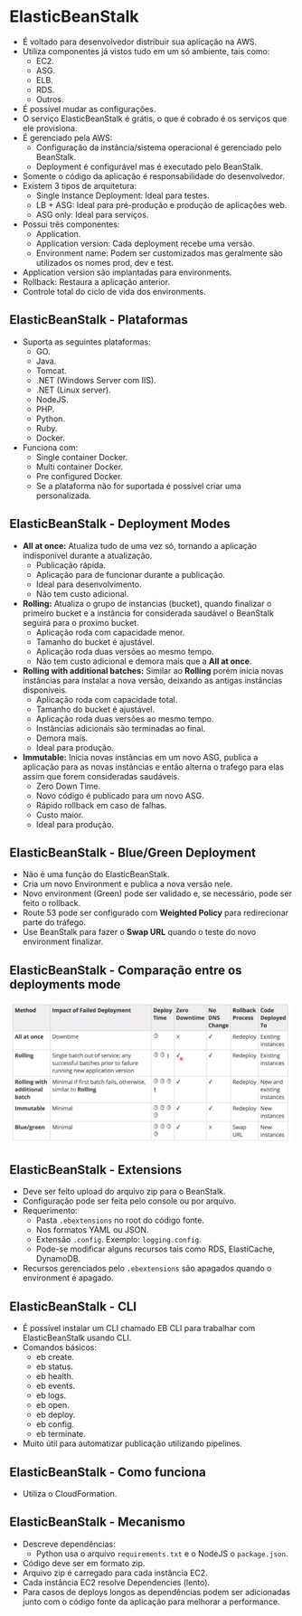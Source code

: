 # ElasticBeanStalk

- É voltado para desenvolvedor distribuir sua aplicação na AWS.
- Utiliza componentes já vistos tudo em um só ambiente, tais como:
  - EC2.
  - ASG.
  - ELB.
  - RDS.
  - Outros.
- É possível mudar as configurações.
- O serviço ElasticBeanStalk é grátis, o que é cobrado é os serviços que ele provisiona.
- É gerenciado pela AWS:
  - Configuração da instância/sistema operacional é gerenciado pelo BeanStalk.
  - Deployment é configurável mas é executado pelo BeanStalk.
- Somente o código da aplicação é responsabilidade do desenvolvedor.
- Existem 3 tipos de arquitetura:
  - Single Instance Deployment: Ideal para testes.
  - LB + ASG: Ideal para pré-produção e produção de aplicações web.
  - ASG only: Ideal para serviços.
- Possui três componentes:
  - Application.
  - Application version: Cada deployment recebe uma versão.
  - Environment name: Podem ser customizados mas geralmente são utilizados os nomes prod, dev e test.
- Application version são implantadas para environments.
- Rollback: Restaura a aplicação anterior.
- Controle total do ciclo de vida dos environments.

## ElasticBeanStalk - Plataformas

- Suporta as seguintes plataformas:
  - GO.
  - Java.
  - Tomcat.
  - .NET (Windows Server com IIS).
  - .NET (Linux server).
  - NodeJS.
  - PHP.
  - Python.
  - Ruby.
  - Docker.
- Funciona com:
  - Single container Docker.
  - Multi container Docker.
  - Pre configured Docker.
  - Se a plataforma não for suportada é possível criar uma personalizada.

## ElasticBeanStalk - Deployment Modes

- **All at once:** Atualiza tudo de uma vez só, tornando a aplicação indisponível durante a atualização.
  - Publicação rápida.
  - Aplicação para de funcionar durante a publicação.
  - Ideal para desenvolvimento.
  - Não tem custo adicional.
- **Rolling:** Atualiza o grupo de instancias (bucket), quando finalizar o primeiro bucket e a instância for considerada saudável o BeanStalk seguirá para o proximo bucket.
  - Aplicação roda com capacidade menor.
  - Tamanho do bucket é ajustável.
  - Aplicação roda duas versões ao mesmo tempo.
  - Não tem custo adicional e demora mais que a **All at once**.
- **Rolling with additional batches:** Similar ao **Rolling** porém inicia novas instâncias para instalar a nova versão, deixando as antigas instâncias disponíveis.
  - Aplicação roda com capacidade total.
  - Tamanho do bucket é ajustável.
  - Aplicação roda duas versões ao mesmo tempo.
  - Instâncias adicionais são terminadas ao final.
  - Demora mais.
  - Ideal para produção.
- **Immutable:** Inicia novas instâncias em um novo ASG, publica a aplicação para as novas instâncias e então alterna o trafego para elas assim que forem consideradas saudáveis.
  - Zero Down Time.
  - Novo código é publicado para um novo ASG.
  - Rápido rollback em caso de falhas.
  - Custo maior.
  - Ideal para produção.

## ElasticBeanStalk - Blue/Green Deployment

- Não é uma função do ElasticBeanStalk.
- Cria um novo Environment e publica a nova versão nele.
- Novo environment (Green) pode ser validado e, se necessário, pode ser feito o rollback.
- Route 53 pode ser configurado com **Weighted Policy** para redirecionar parte do tráfego.
- Use BeanStalk para fazer o **Swap URL** quando o teste do novo environment finalizar.

## ElasticBeanStalk - Comparação entre os deployments mode

![Deployment's mode comparative](../readme/deployments-mode.png)

## ElasticBeanStalk - Extensions

- Deve ser feito upload do arquivo zip para o BeanStalk.
- Configuração pode ser feita pelo console ou por arquivo.
- Requerimento:
  - Pasta `.ebextensions` no root do código fonte.
  - Nos formatos YAML ou JSON.
  - Extensão `.config`. Exemplo: `logging.config`.
  - Pode-se modificar alguns recursos tais como RDS, ElastiCache, DynamoDB.
- Recursos gerenciados pelo `.ebextensions` são apagados quando o environment é apagado.

## ElasticBeanStalk - CLI

- É possível instalar um CLI chamado EB CLI para trabalhar com ElasticBeanStalk usando CLI.
- Comandos básicos:
  - eb create.
  - eb status.
  - eb health.
  - eb events.
  - eb logs.
  - eb open.
  - eb deploy.
  - eb config.
  - eb terminate.
- Muito útil para automatizar publicação utilizando pipelines.

## ElasticBeanStalk - Como funciona

- Utiliza o CloudFormation.

## ElasticBeanStalk - Mecanismo

- Descreve dependências:
  - Python usa o arquivo `requirements.txt` e o NodeJS o `package.json`.
- Código deve ser em formato zip.
- Arquivo zip é carregado para cada instância EC2.
- Cada instância EC2 resolve Dependencies (lento).
- Para casos de deploys longos as dependências podem ser adicionadas junto com o código fonte da aplicação para melhorar a performance.

